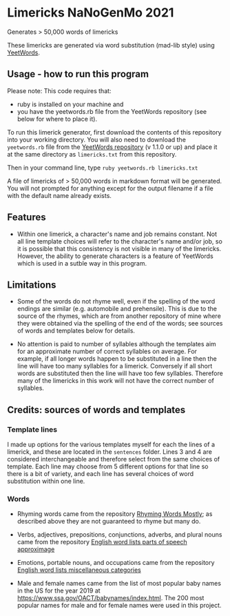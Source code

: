 # Limericks NaNoGenMo 2021
Generates > 50,000 words of limericks  

These limericks are generated via word substitution (mad-lib style) using [YeetWords](https://github.com/verachell/YeetWords).

## Usage - how to run this program
Please note: This code requires that:   
- ruby is installed on your machine and  
- you have the yeetwords.rb file from the YeetWords repository (see below for where to place it).  

To run this limerick generator, first download the contents of this repository into your working directory. You will also need to download the ```yeetwords.rb``` file from the [YeetWords repository](https://github.com/verachell/YeetWords) (v 1.1.0 or up) and place it at the same directory as ```limericks.txt``` from this repository.

Then in your command line, type ```ruby yeetwords.rb limericks.txt```

A file of limericks of > 50,000 words in markdown format will be generated. You will not prompted for anything except for the output filename if a file with the default name already exists.

## Features
- Within one limerick, a character's name and job remains constant. Not all line template choices will refer to the character's name and/or job, so it is possible that this consistency is not visible in many of the limericks. However, the ability to generate characters is a feature of YeetWords which is used in a sutble way in this program.

## Limitations
- Some of the words do not rhyme well, even if the spelling of the word endings are similar (e.g. automobile and prehensile). This is due to the source of the rhymes, which are from another repository of mine where they were obtained via the spelling of the end of the words; see sources of words and templates below for details.  

- No attention is paid to number of syllables although the templates aim for an approximate number of correct syllables on average. For example, if all longer words happen to be substituted in a line then the line will have too many syllables for a limerick. Conversely if all short words are substituted then the line will have too few syllables. Therefore many of the limericks in this work will not have the correct number of syllables.

## Credits: sources of words and templates
### Template lines
I made up options for the various templates myself for each the lines of a limerick, and these are located in the ```sentences``` folder. Lines 3 and 4 are considered interchangeable and therefore select from the same choices of template. Each line may choose from 5 different options for that line so there is a bit of variety, and each line has several choices of word substitution within one line. 

### Words
- Rhyming words came from the repository [Rhyming Words Mostly](https://github.com/verachell/Rhyming-Words-Mostly); as described above they are not guaranteed to rhyme but many do.  

- Verbs, adjectives, prepositions, conjunctions, adverbs, and plural nouns came from the repository [English word lists parts of speech approximage](https://github.com/verachell/English-word-lists-parts-of-speech-approximate)  

- Emotions, portable nouns, and occupations came from the repository [English word lists miscellaneous categories](https://github.com/verachell/English-word-lists-miscellaneous-categories)

- Male and female names came from the list of most popular baby names in the US for the year 2019 at https://www.ssa.gov/OACT/babynames/index.html. The 200 most popular names for male and for female names were used in this project.
